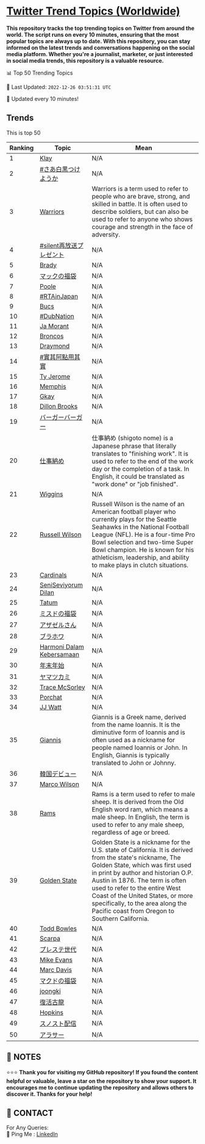[Twitter Trend Topics (Worldwide)](https://github.com/ErcinDedeoglu/Twitter-Trend-Topics)
==========

**This repository tracks the top trending topics on Twitter from around the world. 
The script runs on every 10 minutes, ensuring that the most popular topics are always up to date. 
With this repository, you can stay informed on the latest trends and conversations happening on the social media platform. 
Whether you're a journalist, marketer, or just interested in social media trends, this repository is a valuable resource.**


📊 Top 50 Trending Topics

📆 Last Updated: `2022-12-26 03:51:31 UTC`

🔧 Updated every 10 minutes!


## Trends

This is top 50

| Ranking | Topic | Mean |
| ------- | ------------ | ------------ |
| 1 | [Klay](http://twitter.com/search?q=Klay) | N/A |
| 2 | [#さあ白黒つけようか](http://twitter.com/search?q=%23%e3%81%95%e3%81%82%e7%99%bd%e9%bb%92%e3%81%a4%e3%81%91%e3%82%88%e3%81%86%e3%81%8b) | N/A |
| 3 | [Warriors](http://twitter.com/search?q=Warriors) | Warriors is a term used to refer to people who are brave, strong, and skilled in battle. It is often used to describe soldiers, but can also be used to refer to anyone who shows courage and strength in the face of adversity. |
| 4 | [#silent再放送プレゼント](http://twitter.com/search?q=%23silent%e5%86%8d%e6%94%be%e9%80%81%e3%83%97%e3%83%ac%e3%82%bc%e3%83%b3%e3%83%88) | N/A |
| 5 | [Brady](http://twitter.com/search?q=Brady) | N/A |
| 6 | [マックの福袋](http://twitter.com/search?q=%e3%83%9e%e3%83%83%e3%82%af%e3%81%ae%e7%a6%8f%e8%a2%8b) | N/A |
| 7 | [Poole](http://twitter.com/search?q=Poole) | N/A |
| 8 | [#RTAinJapan](http://twitter.com/search?q=%23RTAinJapan) | N/A |
| 9 | [Bucs](http://twitter.com/search?q=Bucs) | N/A |
| 10 | [#DubNation](http://twitter.com/search?q=%23DubNation) | N/A |
| 11 | [Ja Morant](http://twitter.com/search?q=Ja+Morant) | N/A |
| 12 | [Broncos](http://twitter.com/search?q=Broncos) | N/A |
| 13 | [Draymond](http://twitter.com/search?q=Draymond) | N/A |
| 14 | [#實其阿點用其實](http://twitter.com/search?q=%23%e5%af%a6%e5%85%b6%e9%98%bf%e9%bb%9e%e7%94%a8%e5%85%b6%e5%af%a6) | N/A |
| 15 | [Ty Jerome](http://twitter.com/search?q=Ty+Jerome) | N/A |
| 16 | [Memphis](http://twitter.com/search?q=Memphis) | N/A |
| 17 | [Gkay](http://twitter.com/search?q=Gkay) | N/A |
| 18 | [Dillon Brooks](http://twitter.com/search?q=Dillon+Brooks) | N/A |
| 19 | [バーガーバーガー](http://twitter.com/search?q=%e3%83%90%e3%83%bc%e3%82%ac%e3%83%bc%e3%83%90%e3%83%bc%e3%82%ac%e3%83%bc) | N/A |
| 20 | [仕事納め](http://twitter.com/search?q=%e4%bb%95%e4%ba%8b%e7%b4%8d%e3%82%81) | 仕事納め (shigoto nome) is a Japanese phrase that literally translates to "finishing work". It is used to refer to the end of the work day or the completion of a task. In English, it could be translated as "work done" or "job finished". |
| 21 | [Wiggins](http://twitter.com/search?q=Wiggins) | N/A |
| 22 | [Russell Wilson](http://twitter.com/search?q=Russell+Wilson) | Russell Wilson is the name of an American football player who currently plays for the Seattle Seahawks in the National Football League (NFL). He is a four-time Pro Bowl selection and two-time Super Bowl champion. He is known for his athleticism, leadership, and ability to make plays in clutch situations. |
| 23 | [Cardinals](http://twitter.com/search?q=Cardinals) | N/A |
| 24 | [SeniSeviyorum Dilan](http://twitter.com/search?q=SeniSeviyorum+Dilan) | N/A |
| 25 | [Tatum](http://twitter.com/search?q=Tatum) | N/A |
| 26 | [ミスドの福袋](http://twitter.com/search?q=%e3%83%9f%e3%82%b9%e3%83%89%e3%81%ae%e7%a6%8f%e8%a2%8b) | N/A |
| 27 | [アザゼルさん](http://twitter.com/search?q=%e3%82%a2%e3%82%b6%e3%82%bc%e3%83%ab%e3%81%95%e3%82%93) | N/A |
| 28 | [ブラホワ](http://twitter.com/search?q=%e3%83%96%e3%83%a9%e3%83%9b%e3%83%af) | N/A |
| 29 | [Harmoni Dalam Kebersamaan](http://twitter.com/search?q=Harmoni+Dalam+Kebersamaan) | N/A |
| 30 | [年末年始](http://twitter.com/search?q=%e5%b9%b4%e6%9c%ab%e5%b9%b4%e5%a7%8b) | N/A |
| 31 | [ヤマツカミ](http://twitter.com/search?q=%e3%83%a4%e3%83%9e%e3%83%84%e3%82%ab%e3%83%9f) | N/A |
| 32 | [Trace McSorley](http://twitter.com/search?q=Trace+McSorley) | N/A |
| 33 | [Porchat](http://twitter.com/search?q=Porchat) | N/A |
| 34 | [JJ Watt](http://twitter.com/search?q=JJ+Watt) | N/A |
| 35 | [Giannis](http://twitter.com/search?q=Giannis) | Giannis is a Greek name, derived from the name Ioannis. It is the diminutive form of Ioannis and is often used as a nickname for people named Ioannis or John. In English, Giannis is typically translated to John or Johnny. |
| 36 | [韓国デビュー](http://twitter.com/search?q=%e9%9f%93%e5%9b%bd%e3%83%87%e3%83%93%e3%83%a5%e3%83%bc) | N/A |
| 37 | [Marco Wilson](http://twitter.com/search?q=Marco+Wilson) | N/A |
| 38 | [Rams](http://twitter.com/search?q=Rams) | Rams is a term used to refer to male sheep. It is derived from the Old English word ram, which means a male sheep. In English, the term is used to refer to any male sheep, regardless of age or breed. |
| 39 | [Golden State](http://twitter.com/search?q=Golden+State) | Golden State is a nickname for the U.S. state of California. It is derived from the state's nickname, The Golden State, which was first used in print by author and historian O.P. Austin in 1876. The term is often used to refer to the entire West Coast of the United States, or more specifically, to the area along the Pacific coast from Oregon to Southern California. |
| 40 | [Todd Bowles](http://twitter.com/search?q=Todd+Bowles) | N/A |
| 41 | [Scarpa](http://twitter.com/search?q=Scarpa) | N/A |
| 42 | [プレステ世代](http://twitter.com/search?q=%e3%83%97%e3%83%ac%e3%82%b9%e3%83%86%e4%b8%96%e4%bb%a3) | N/A |
| 43 | [Mike Evans](http://twitter.com/search?q=Mike+Evans) | N/A |
| 44 | [Marc Davis](http://twitter.com/search?q=Marc+Davis) | N/A |
| 45 | [マクドの福袋](http://twitter.com/search?q=%e3%83%9e%e3%82%af%e3%83%89%e3%81%ae%e7%a6%8f%e8%a2%8b) | N/A |
| 46 | [joongki](http://twitter.com/search?q=joongki) | N/A |
| 47 | [復活古龍](http://twitter.com/search?q=%e5%be%a9%e6%b4%bb%e5%8f%a4%e9%be%8d) | N/A |
| 48 | [Hopkins](http://twitter.com/search?q=Hopkins) | N/A |
| 49 | [スノスト配信](http://twitter.com/search?q=%e3%82%b9%e3%83%8e%e3%82%b9%e3%83%88%e9%85%8d%e4%bf%a1) | N/A |
| 50 | [アラサー](http://twitter.com/search?q=%e3%82%a2%e3%83%a9%e3%82%b5%e3%83%bc) | N/A |




## 📝 NOTES

⭐⭐⭐ **Thank you for visiting my GitHub repository! If you found the content helpful or valuable, leave a star on the repository to show your support. It encourages me to continue updating the repository and allows others to discover it. Thanks for your help!**

## 📨 CONTACT

 For Any Queries:  
            🏓 Ping Me : [LinkedIn](https://www.linkedin.com/in/ercindedeoglu/)
